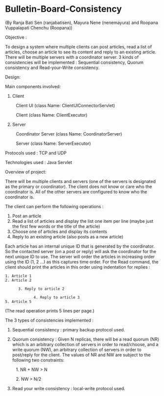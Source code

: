 # Bulletin-Board-Consistency
(By Ranja Bati Sen (ranjabatisen), Mayura Nene (nenemayura) and Roopana Vuppalapati Chenchu (Roopana))

Objective : 

To design a system where multiple clients can post articles, read a list of articles, choose an article to see its content and reply to an existing article. There will be multiple servers with a coordinator server. 3 kinds of consistencies will be implemented : Sequential consistency, Quorum consistency and Read-your-Write consistency.


Design:

Main components involved: 
1. Client

      &nbsp;&nbsp;&nbsp;Client UI (class Name: ClientUIConnectorServlet)
      
      &nbsp;&nbsp;&nbsp;Client (class Name: ClientExecutor)
2. Server 

      &nbsp;&nbsp;&nbsp;Coordinator Server (class Name: CoordinatorServer)
      
      &nbsp;&nbsp;&nbsp;Server (class Name: ServerExecutor)
      
      
      
Protocols used : TCP and UDP

Technologies used : Java Servlet



Overview of project:

There will be multiple clients and servers (one of the servers is designated as the primary or coordinator). The client does not know or care who the coordinator is. All of the other servers are configured to know who the coordinator is.

The client can perform the following operations :
1. Post an article
2. Read a list of articles and display the list one item per line (maybe just the first few words or the title of
the article)
3. Choose one of articles and display its contents
4. Reply to an existing article (also posts as a new article)


Each article has an internal unique ID that is generated by the coordinator. So the contacted server (on a post or reply) will ask the coordinator for the next unique ID to use. The server will order the articles in increasing order using the ID (1, 2 …) as this captures time order. For the Read command, the client should print the articles in this order using indentation for replies :
```
1. Article 1
2. Article 2

      3. Reply to article 2
      
             4. Reply to article 3
5. Article 5
```

(The read operation prints 5 lines per page.)


The 3 types of consistencies implemented :
1. Sequential consistency : primary backup protocol used.
2. Quorum consistency : Given N replicas, there will be a read quorum (NR) which is an arbitrary collection of servers in order to read/choose, and a write quorum (NW), an arbitrary collection of servers in order to post/reply for the client. The values of NR and NW are subject to the following two constraints:

    &nbsp;&nbsp;&nbsp;1. NR + NW > N
    
    &nbsp;&nbsp;&nbsp;2. NW > N/2
3. Read your write consistency : local-write protocol used.
